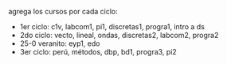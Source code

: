 agrega los cursos por cada ciclo:
- 1er ciclo: c1v, labcom1, pi1, discretas1, progra1, intro a ds
- 2do ciclo: vecto, lineal, ondas, discretas2, labcom2, progra2
- 25-0 veranito: eyp1, edo
- 3er ciclo: perú, métodos, dbp, bd1, progra3, pi2